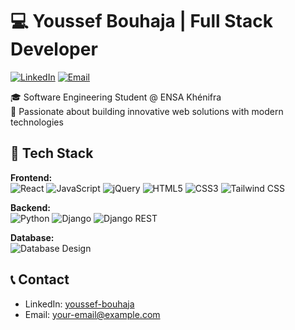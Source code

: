 # 💻 Youssef Bouhaja | Full Stack Developer

[![LinkedIn](https://img.shields.io/badge/LinkedIn-Connect-blue)](https://www.linkedin.com/in/youssef-bouhaja)
[![Email](https://img.shields.io/badge/Email-Contact-red)](mailto:your-email@example.com)

🎓 Software Engineering Student @ ENSA Khénifra  
🚀 Passionate about building innovative web solutions with modern technologies

## 🔧 Tech Stack

**Frontend:**  
![React](https://img.shields.io/badge/-React-61DAFB?logo=react&logoColor=white)
![JavaScript](https://img.shields.io/badge/-JavaScript-F7DF1E?logo=javascript&logoColor=black)
![jQuery](https://img.shields.io/badge/-jQuery-0769AD?logo=jquery&logoColor=white)
![HTML5](https://img.shields.io/badge/-HTML5-E34F26?logo=html5&logoColor=white)
![CSS3](https://img.shields.io/badge/-CSS3-1572B6?logo=css3&logoColor=white)
![Tailwind CSS](https://img.shields.io/badge/-Tailwind_CSS-38B2AC?logo=tailwind-css&logoColor=white)

**Backend:**  
![Python](https://img.shields.io/badge/-Python-3776AB?logo=python&logoColor=white)
![Django](https://img.shields.io/badge/-Django-092E20?logo=django&logoColor=white)
![Django REST](https://img.shields.io/badge/-Django_REST-ff1709?logo=django&logoColor=white)

**Database:**  
![Database Design](https://img.shields.io/badge/-Database_Design-4479A1?logo=postgresql&logoColor=white)



## 📞 Contact
- LinkedIn: [youssef-bouhaja](https://www.linkedin.com/in/youssef-bouhaja)
- Email: your-email@example.com
